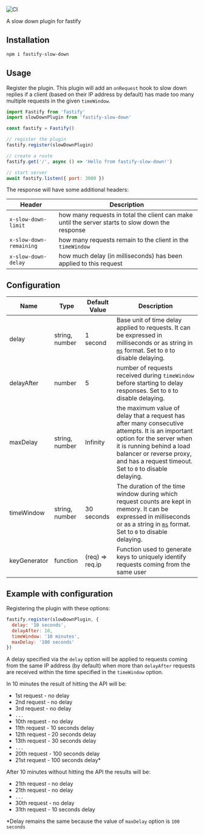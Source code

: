 ![CI](https://github.com/nearform/bench-template/actions/workflows/ci.yml/badge.svg?event=push)

A slow down plugin for fastify

## Installation

```bash
npm i fastify-slow-down
```

## Usage

Register the plugin.
This plugin will add an `onRequest` hook to slow down replies if a client (based on their IP address by default) has made too many multiple requests in the given `timeWindow`.

```js
import Fastify from 'fastify'
import slowDownPlugin from 'fastify-slow-down'

const fastify = Fastify()

// register the plugin
fastify.register(slowDownPlugin)

// create a route
fastify.get('/', async () => 'Hello from fastify-slow-down!')

// start server
await fastify.listen({ port: 3000 })
```

The response will have some additional headers:

| Header | Description |
|--------|-------------|
| `x-slow-down-limit` | how many requests in total the client can make until the server starts to slow down the response
| `x-slow-down-remaining` | how many requests remain to the client in the `timeWindow`
|`x-slow-down-delay` | how much delay (in milliseconds) has been applied to this request


## Configuration

| Name | Type | Default Value | Description |
|------|------|---------------|-------------|
| delay | string, number | 1 second | Base unit of time delay applied to requests. It can be expressed in milliseconds or as string in [`ms`](https://github.com/zeit/ms) format. Set to `0` to disable delaying. |
| delayAfter | number | 5 | number of requests received during `timeWindow` before starting to delay responses. Set to `0` to disable delaying. |
| maxDelay | string, number | Infinity | the maximum value of delay that a request has after many consecutive attempts. It is an important option for the server when it is running behind a load balancer or reverse proxy, and has a request timeout. Set to `0` to disable delaying. |
| timeWindow | string, number | 30 seconds | The duration of the time window during which request counts are kept in memory. It can be expressed in milliseconds or as a string in [`ms`](https://github.com/zeit/ms) format. Set to `0` to disable delaying. |
| keyGenerator | function | (req) => req.ip | Function used to generate keys to uniquely identify requests coming from the same user

## Example with configuration

Registering the plugin with these options:
```js
fastify.register(slowDownPlugin, { 
  delay: '10 seconds',
  delayAfter: 10,
  timeWindow: '10 minutes',
  maxDelay: '100 seconds'
})
```

A delay specified via the `delay` option will be applied to requests coming from the same IP address (by default) when more than `delayAfter` requests are received within the time specified in the `timeWindow` option.

In 10 minutes the result of hitting the API will be: 

* 1st request - no delay
* 2nd request - no delay
* 3rd request - no delay
* ```...```
* 10th request - no delay
* 11th request - 10 seconds delay
* 12th request - 20 seconds delay
* 13th request - 30 seconds delay
* ```...```
* 20th request - 100 seconds delay
* 21st request - 100 seconds delay*

After 10 minutes without hitting the API the results will be: 

* 21th request - no delay
* 21th request - no delay
* ```...```
* 30th request - no delay
* 31th request - 10 seconds delay

*Delay remains the same because the value of `maxDelay` option is `100 seconds`